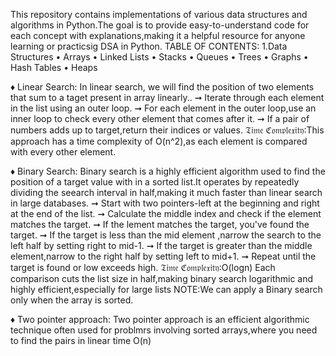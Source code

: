 This repository contains implementations of various data structures and algorithms in Python.The goal is to provide easy-to-understand code for each concept with explanations,making it a helpful resource for anyone learning or practicsig DSA in Python.
TABLE OF CONTENTS:
1.Data Structures
• Arrays
• Linked Lists
• Stacks
• Queues
• Trees
• Graphs
• Hash Tables
• Heaps

♦ Linear Search:
In linear search, we will find the position of two elements that sum to a taget present in array linearly..
➞ Iterate through each element in the list using an outer loop.
➞ For each element in the outer loop,use an inner loop to check every other element that comes after it.
➞ If a pair of numbers adds up to target,return their indices or values.
𝔗𝔦𝔪𝔢 ℭ𝔬𝔪𝔭𝔩𝔢𝔵𝔦𝔱𝔶:This approach has a time complexity of O(n^2),as each element is compared with every other element.

♦ Binary Search:
Binary search is a highly efficient algorithm used to find the position of a target value with in a sorted list.It operates by repeatedly dividing the seearch interval in half,making it much faster than linear search in large databases.
➞ Start with two pointers-left at the beginning and right at the end of the list.
➞ Calculate the middle index and check if the element matches the target.
➞ If the lement matches the target, you've found the target.
➞ If the target is less than the mid element ,narrow the search to the left half by setting right to mid-1.
➞ If the target is greater than the middle element,narrow to the right half by setting left to mid+1.
➞ Repeat until the target is found or low exceeds high.
𝔗𝔦𝔪𝔢 ℭ𝔬𝔪𝔭𝔩𝔢𝔵𝔦𝔱𝔶:O(logn)
Each comparison cuts the list size in half,making binary search logarithmic and highly efficient,especially for large lists
NOTE:We can apply a Binary search only when the array is sorted.

♦ Two pointer approach:
Two pointer approach is an efficient algorithmic technique often used for problmrs involving sorted arrays,where you need to find the pairs in linear time O(n)
